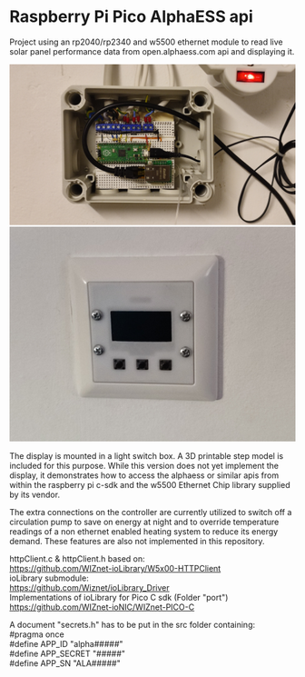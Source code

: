 # Raspberry Pi Pico AlphaESS api
Project using an rp2040/rp2340 and w5500 ethernet module to read live solar panel performance data from open.alphaess.com api and displaying it.

![Control Box](https://github.com/Jannis-L/AlphaESS/blob/main/images/IMG_Control.jpg "Control Box")
![Screen Box](https://github.com/Jannis-L/AlphaESS/blob/main/images/IMG_Screen.jpg "Screen Box")

The display is mounted in a light switch box. A 3D printable step model is included for this purpose.
While this version does not yet implement the display, it demonstrates how to access the alphaess or similar apis from within the raspberry pi c-sdk and the w5500 Ethernet Chip library supplied by its vendor.

The extra connections on the controller are currently utilized to switch off a circulation pump to save on energy at night and to override temperature readings of a non ethernet enabled heating system to reduce its energy demand. These features are also not implemented in this repository.

httpClient.c & httpClient.h based on: \
https://github.com/WIZnet-ioLibrary/W5x00-HTTPClient \
ioLibrary submodule: \
https://github.com/Wiznet/ioLibrary_Driver \
Implementations of ioLibrary for Pico C sdk (Folder "port") \
https://github.com/WIZnet-ioNIC/WIZnet-PICO-C

A document "secrets.h" has to be put in the src folder containing: \
#pragma once \
#define APP_ID "alpha#####" \
#define APP_SECRET "#####" \
#define APP_SN "ALA#####"